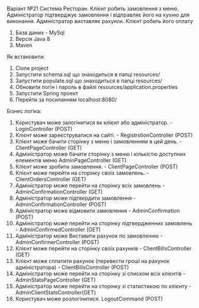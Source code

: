 Варіант №21
Система Ресторан. Клієнт робить замовлення з меню.
Адміністратор підтверджує замовлення і відправляє його на кухню для виконання.
Адміністратор виставляє рахунок. Клієнт робить його оплату

1. База даних  - MySql
2. Версія Java 8
3. Maven

Як встановити:

1. Clone project
2. Запустити schema.sql що знаходиться в папці resources/ 
3. Запустити populate.sql що знаходиться в папці resources/ 
4. Обновити логін і пароль в файлі resources/application.properties
5. Запустити Spring проект
6. Перейти за посиланням localhost:8080/

Бізнес логіка:

1. Користувач може залогінитися як клієнт або адміністратор. - LoginController (POST)
2. Клієнт може зареєструватися на сайті. - RegistrstionController (POST)
3. Клієнт може бачити сторінку з меню і замовленням в цей день. - ClientPageController (GET)
4. Адміністратор може бачити сторінку з меню і кількістю доступних елементів меню AdminPageController (GET)
5. Клієнт може зробити замовлення. - ClientPageController (POST)
6. Клієнт може перейти на сторінку своїх замовлень. - ClientOrdersController (GET)
7. Адміністратор може перейти на сторінку всіх замовлень - AdminConfirmationController (GET)
8. Адміністратор може підтвердити замовлення - AdminConfirmationController (POST)
9. Адміністратор може відмовити замовлення - AdminConfirmation (POST)
10. Адміністратор може перейти на сторінку підтвердженних замовлень - AdminConfirmedController (GET)
11. Адміністратор може Виставити рахунок по замовленню - AdminConfirmerController (POST)
12. Клієнт може перейти на сторінку своїх рахунків - ClientBillsController (GET)
13. Клієнт може сплатити рахунок (перевести гроші на рахунок адміністратора) - ClientBillsController (POST)
14. Адміністратор може перейти на сторінку зі списком всіх клієнтів - AdminStatsPageController (GET) 
15. Адміністратор може перейти на сторінку зі статистикою по клієнту - AdminClientStatsController(GET) 
16. Користувач може розлогінитися. LogoutCommand (POST)